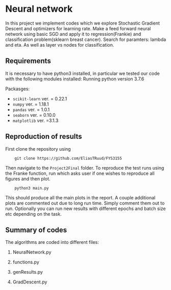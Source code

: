 Neural network 
==============================
In this project we implement codes which we explore Stochastic Gradient Descent and optimizers for learning rate.
Make a feed forward neural network using basic SGD and apply it to regression(Frankie) and classification problem(sklearn breast cancer).
Search for paramters: lambda and eta. As well as layer vs nodes for classification.


## Requirements

It is necessary to have python3 installed, in particular we tested our code with the following modules installed:
Running python version 3.7.6

Packasges:
* `scikit-learn` ver. = 0.22.1
* `numpy` ver. = 1.18.1
* `pandas` ver. = 1.0.1
* `seaborn` ver. = 0.10.0
* `matplotlib` ver. =3.1.3


## Reproduction of results
First clone the repository using

		git clone https://github.com/EliasTRuud/FYS3155

Then navigate to the `Project2Final` folder.
To reproduce the test runs using the Franke function, run which asks user if one wishes to reproduce all figures and then plot.

		python3 main.py

This should produce all the main plots in the report. A couple additional plots are commented out due to long run time. Simply comment them out to run. Optionally you can run new results with different epochs and batch size etc depending on the task.

## Summary of codes

The algorithms are coded into different files:

1. 	NeuralNetwork.py

2. 	functions.py

3. 	genResults.py

4. GradDescent.py
